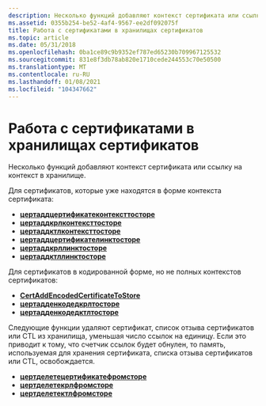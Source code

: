 ```yaml
---
description: Несколько функций добавляют контекст сертификата или ссылку на контекст в \[ пакет средств разработки для платформы магазина (SDK) \] .
ms.assetid: 0355b254-be52-4af4-9567-ee2df092075f
title: Работа с сертификатами в хранилищах сертификатов
ms.topic: article
ms.date: 05/31/2018
ms.openlocfilehash: 0ba1ce89c9b9352ef787ed65230b709967125532
ms.sourcegitcommit: 831e8f3db78ab820e1710cede244553c70e50500
ms.translationtype: MT
ms.contentlocale: ru-RU
ms.lasthandoff: 01/08/2021
ms.locfileid: "104347662"
---
```

# <a name="working-with-certificates-in-certificate-stores"></a>Работа с сертификатами в хранилищах сертификатов

Несколько функций добавляют контекст сертификата или ссылку на контекст в хранилище.

Для сертификатов, которые уже находятся в форме контекста сертификата:

-   [**цертаддцертификатеконтексттосторе**](/windows/desktop/api/Wincrypt/nf-wincrypt-certaddcertificatecontexttostore)
-   [**цертаддкрлконтексттосторе**](/windows/desktop/api/Wincrypt/nf-wincrypt-certaddcrlcontexttostore)
-   [**цертаддктлконтексттосторе**](/windows/desktop/api/Wincrypt/nf-wincrypt-certaddctlcontexttostore)
-   [**цертаддцертификателинктосторе**](/windows/desktop/api/Wincrypt/nf-wincrypt-certaddcertificatelinktostore)
-   [**цертаддкрллинктосторе**](/windows/desktop/api/Wincrypt/nf-wincrypt-certaddcrllinktostore)
-   [**цертаддктллинктосторе**](/windows/desktop/api/Wincrypt/nf-wincrypt-certaddctllinktostore)

Для сертификатов в кодированной форме, но не полных контекстов сертификатов:

-   [**CertAddEncodedCertificateToStore**](/windows/desktop/api/Wincrypt/nf-wincrypt-certaddencodedcertificatetostore)
-   [**цертадденкодедкрлтосторе**](/windows/desktop/api/Wincrypt/nf-wincrypt-certaddencodedcrltostore)
-   [**цертадденкодедктлтосторе**](/windows/desktop/api/Wincrypt/nf-wincrypt-certaddencodedctltostore)

Следующие функции удаляют сертификат, список отзыва сертификатов или CTL из хранилища, уменьшая число ссылок на единицу. Если это приводит к тому, что счетчик ссылок будет обнулен, то память, используемая для хранения сертификата, списка отзыва сертификатов или CTL, освобождается.

-   [**цертделетецертификатефромсторе**](/windows/desktop/api/Wincrypt/nf-wincrypt-certdeletecertificatefromstore)
-   [**цертделетекрлфромсторе**](/windows/desktop/api/Wincrypt/nf-wincrypt-certdeletecrlfromstore)
-   [**цертделетектлфромсторе**](/windows/desktop/api/Wincrypt/nf-wincrypt-certdeletectlfromstore)

 

 



